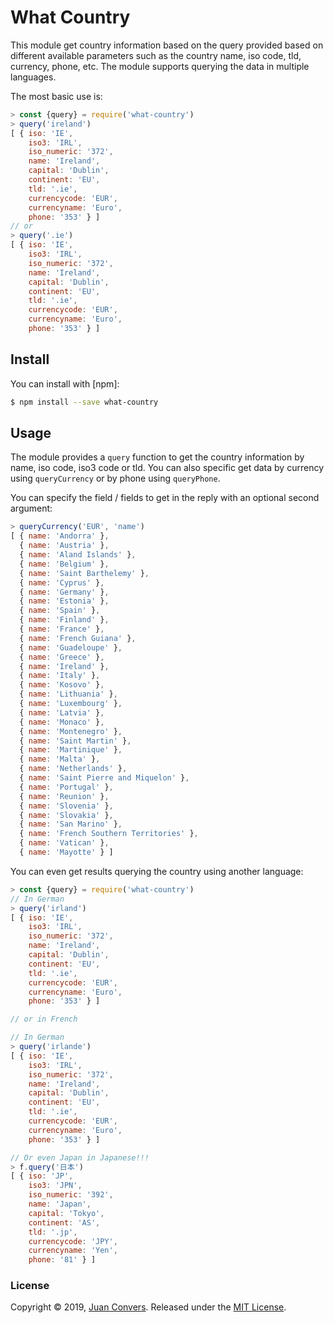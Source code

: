# What Country

This module get country information based on the query provided based on different available parameters such as the country name, iso code, tld, currency, phone, etc. The module supports querying the data in multiple languages.

The most basic use is:

```js
> const {query} = require('what-country')
> query('ireland')
[ { iso: 'IE',
    iso3: 'IRL',
    iso_numeric: '372',
    name: 'Ireland',
    capital: 'Dublin',
    continent: 'EU',
    tld: '.ie',
    currencycode: 'EUR',
    currencyname: 'Euro',
    phone: '353' } ]
// or
> query('.ie')
[ { iso: 'IE',
    iso3: 'IRL',
    iso_numeric: '372',
    name: 'Ireland',
    capital: 'Dublin',
    continent: 'EU',
    tld: '.ie',
    currencycode: 'EUR',
    currencyname: 'Euro',
    phone: '353' } ]
```

## Install

You can install with [npm]:

```sh
$ npm install --save what-country
```
## Usage

The module provides a `query` function to get the country information by name, iso code, iso3 code or tld. You can also specific get data by currency using `queryCurrency` or by phone using `queryPhone`.

You can specify the field / fields to get in the reply with an optional second argument:

```js
> queryCurrency('EUR', 'name')
[ { name: 'Andorra' },
  { name: 'Austria' },
  { name: 'Aland Islands' },
  { name: 'Belgium' },
  { name: 'Saint Barthelemy' },
  { name: 'Cyprus' },
  { name: 'Germany' },
  { name: 'Estonia' },
  { name: 'Spain' },
  { name: 'Finland' },
  { name: 'France' },
  { name: 'French Guiana' },
  { name: 'Guadeloupe' },
  { name: 'Greece' },
  { name: 'Ireland' },
  { name: 'Italy' },
  { name: 'Kosovo' },
  { name: 'Lithuania' },
  { name: 'Luxembourg' },
  { name: 'Latvia' },
  { name: 'Monaco' },
  { name: 'Montenegro' },
  { name: 'Saint Martin' },
  { name: 'Martinique' },
  { name: 'Malta' },
  { name: 'Netherlands' },
  { name: 'Saint Pierre and Miquelon' },
  { name: 'Portugal' },
  { name: 'Reunion' },
  { name: 'Slovenia' },
  { name: 'Slovakia' },
  { name: 'San Marino' },
  { name: 'French Southern Territories' },
  { name: 'Vatican' },
  { name: 'Mayotte' } ]
```

You can even get results querying the country using another language:

```js
> const {query} = require('what-country')
// In German
> query('irland')
[ { iso: 'IE',
    iso3: 'IRL',
    iso_numeric: '372',
    name: 'Ireland',
    capital: 'Dublin',
    continent: 'EU',
    tld: '.ie',
    currencycode: 'EUR',
    currencyname: 'Euro',
    phone: '353' } ]

// or in French

// In German
> query('irlande')
[ { iso: 'IE',
    iso3: 'IRL',
    iso_numeric: '372',
    name: 'Ireland',
    capital: 'Dublin',
    continent: 'EU',
    tld: '.ie',
    currencycode: 'EUR',
    currencyname: 'Euro',
    phone: '353' } ]

// Or even Japan in Japanese!!!
> f.query('日本')
[ { iso: 'JP',
    iso3: 'JPN',
    iso_numeric: '392',
    name: 'Japan',
    capital: 'Tokyo',
    continent: 'AS',
    tld: '.jp',
    currencycode: 'JPY',
    currencyname: 'Yen',
    phone: '81' } ]
```

### License

Copyright © 2019, [Juan Convers](https://juanconvers.com).
Released under the [MIT License](LICENSE).
